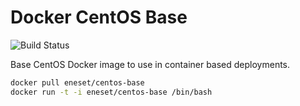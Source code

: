 # Docker CentOS Base

![Build Status](https://circleci.com/gh/eneset/docker-centos-base.svg?style=shield&circle-token=2304529006d1c9aeb264621855b4721b684f8c5f)

Base CentOS Docker image to use in container based deployments.

```sh
docker pull eneset/centos-base
docker run -t -i eneset/centos-base /bin/bash
```

